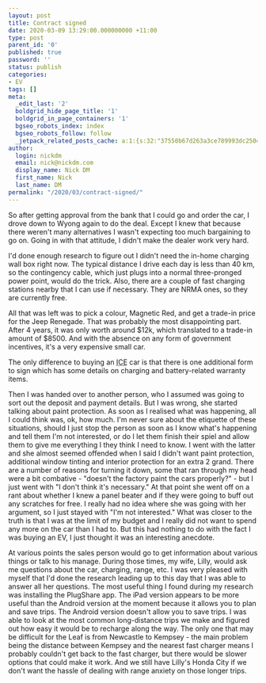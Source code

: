 ```yaml
---
layout: post
title: Contract signed
date: 2020-03-09 13:29:00.000000000 +11:00
type: post
parent_id: '0'
published: true
password: ''
status: publish
categories:
- EV
tags: []
meta:
  _edit_last: '2'
  boldgrid_hide_page_title: '1'
  boldgrid_in_page_containers: '1'
  bgseo_robots_index: index
  bgseo_robots_follow: follow
  _jetpack_related_posts_cache: a:1:{s:32:"37550b67d263a3ce789993dc25046c5f";a:2:{s:7:"expires";i:1670238670;s:7:"payload";a:6:{i:0;a:1:{s:2:"id";i:998;}i:1;a:1:{s:2:"id";i:798;}i:2;a:1:{s:2:"id";i:1056;}i:3;a:1:{s:2:"id";i:1039;}i:4;a:1:{s:2:"id";i:828;}i:5;a:1:{s:2:"id";i:1004;}}}}
author:
  login: nickdm
  email: nick@nickdm.com
  display_name: Nick DM
  first_name: Nick
  last_name: DM
permalink: "/2020/03/contract-signed/"
---
```

So after getting approval from the bank that I could go and order the car, I drove down to Wyong again to do the deal. Except I knew that because there weren't many alternatives I wasn't expecting too much bargaining to go on. Going in with that attitude, I didn't make the dealer work very hard.

I'd done enough research to figure out I didn't need the in-home charging wall box right now. The typical distance I drive each day is less than 40 km, so the contingency cable, which just plugs into a normal three-pronged power point, would do the trick. Also, there are a couple of fast charging stations nearby that I can use if necessary. They are NRMA ones, so they are currently free.

All that was left was to pick a colour, Magnetic Red, and get a trade-in price for the Jeep Renegade. That was probably the most disappointing part. After 4 years, it was only worth around $12k, which translated to a trade-in amount of $8500. And with the absence on any form of government incentives, it's a very expensive small car.

The only difference to buying an <acronym title="Internal Combustion Engine">ICE</acronym> car is that there is one additional form to sign which has some details on charging and battery-related warranty items.

Then I was handed over to another person, who I assumed was going to sort out the deposit and payment details. But I was wrong, she started talking about paint protection. As soon as I realised what was happening, all I could think was, ok, how much. I'm never sure about the etiquette of these situations, should I just stop the person as soon as I know what's happening and tell them I'm not interested, or do I let them finish their spiel and allow them to give me everything I they think I need to know. I went with the latter and she almost seemed offended when I said I didn't want paint protection, additional window tinting and interior protection for an extra 2 grand. There are a number of reasons for turning it down, some that ran through my head were a bit combative - "doesn't the factory paint the cars properly?" - but I just went with "I don't think it's necessary." At that point she went off on a rant about whether I knew a panel beater and if they were going to buff out any scratches for free. I really had no idea where she was going with her argument, so I just stayed with "I'm not interested." What was closer to the truth is that I was at the limit of my budget and I really did not want to spend any more on the car than I had to. But this had nothing to do with the fact I was buying an EV, I just thought it was an interesting anecdote.

At various points the sales person would go to get information about various things or talk to his manage. During those times, my wife, Lilly, would ask me questions about the car, charging, range, etc. I was very pleased with myself that I'd done the research leading up to this day that I was able to answer all her questions. The most useful thing I found during my research was installing the PlugShare app. The iPad version appears to be more useful than the Android version at the moment because it allows you to plan and save trips. The Android version doesn't allow you to save trips. I was able to look at the most common long-distance trips we make and figured out how easy it would be to recharge along the way. The only one that may be difficult for the Leaf is from Newcastle to Kempsey - the main problem being the distance between Kempsey and the nearest fast charger means I probably couldn't get back to the fast charger, but there would be slower options that could make it work. And we still have Lilly's Honda City if we don't want the hassle of dealing with range anxiety on those longer trips.
